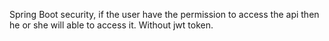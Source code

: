 Spring Boot security, if the user have the permission to access the api then he or she will able to access it. Without jwt token.

